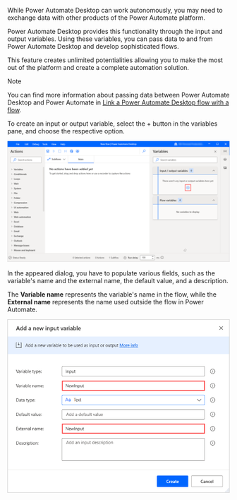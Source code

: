 While Power Automate Desktop can work autonomously, you may need to exchange data with other products of the Power Automate platform.

Power Automate Desktop provides this functionality through the input and output variables. Using these variables, you can pass data to and from Power Automate Desktop and develop sophisticated flows.

This feature creates unlimited potentialities allowing you to make the most out of the platform and create a complete automation solution.

> [!NOTE]
> You can find more information about passing data between Power Automate Desktop and Power Automate in [Link a Power Automate Desktop flow with a flow](/power-automate/ui-flows/desktop/link-pad-flow-portal/?azure-portal=true).

To create an input or output variable, select the + button in the variables pane, and choose the respective option.

![Screenshot of the button to add a new input or output variable.](..\media\add-input-output-variable-button.png)

In the appeared dialog, you have to populate various fields, such as the variable's name and the external name, the default value, and a description.

The **Variable name** represents the variable's name in the flow, while the **External name** represents the name used outside the flow in Power Automate.

![Screenshot of the Variable name and External name fields in the Add a new input variable dialog.](..\media\local-external-input-output-variable-name.png)
